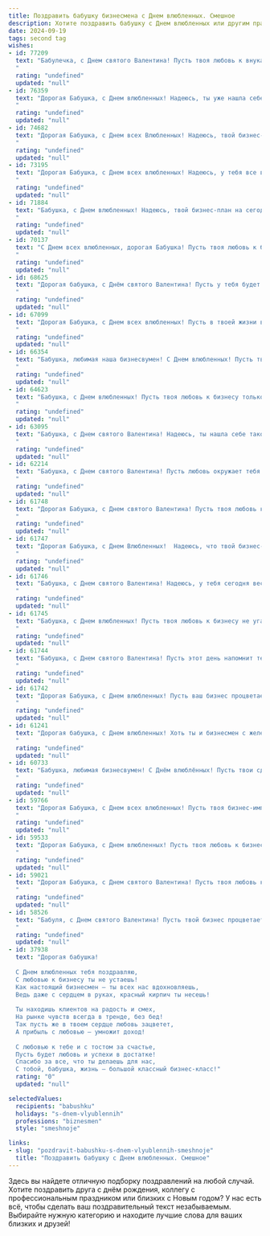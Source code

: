 ```yaml
---
title: Поздравить бабушку бизнесмена с Днем влюбленных. Смешное
description: Хотите поздравить бабушку с Днем влюбленных или другим праздником? Наш ИИ создаст незабываемое поздравление, а вы обязательно выделитесь среди других.  
date: 2024-09-19
tags: second tag
wishes:
- id: 77209
  text: "Бабулечка, с Днем святого Валентина! Пусть твоя любовь к внукам будет такой же крепкой, как твоя любовь к выгодным сделкам на бирже! 😜
  "
  rating: "undefined"
  updated: "null"
- id: 76359
  text: "Дорогая Бабушка, с Днем влюбленных! Надеюсь, ты уже нашла себе молодого бизнесмена, который будет возить тебя на Мальдивы и дарить бриллианты! 😉💖
  "
  rating: "undefined"
  updated: "null"
- id: 74682
  text: "Дорогая Бабушка, с Днем всех Влюбленных! Надеюсь, твой бизнес-план на любовь продвигается успешно! 😉❤️
  "
  rating: "undefined"
  updated: "null"
- id: 73195
  text: "Дорогая Бабушка, с Днем всех влюбленных! Надеюсь, у тебя все в порядке и ты не скучаешь по своим акциям и инвестициям. 😉
  "
  rating: "undefined"
  updated: "null"
- id: 71884
  text: "Бабушка, с Днем влюбленных! Надеюсь, твой бизнес-план на сегодняшний день включает в себя много любви, а твой баланс пополнится только положительными эмоциями!
  "
  rating: "undefined"
  updated: "null"
- id: 70137
  text: "С Днем всех влюбленных, дорогая Бабушка! Пусть твоя любовь к бизнесу будет такой же горячей, как у молодого миллионера! 😜🥰
  "
  rating: "undefined"
  updated: "null"
- id: 68625
  text: "Дорогая бабушка, с Днём святого Валентина! Пусть у тебя будет море любви, как у твоих любимых внуков, а бизнес процветает, как ростки на весеннем огороде! 😉
  "
  rating: "undefined"
  updated: "null"
- id: 67099
  text: "Дорогая Бабушка, с Днем всех влюбленных! Пусть в твоей жизни всегда будет любовь, как у опытного бизнесмена к выгодным сделкам! ❤️💰
  "
  rating: "undefined"
  updated: "null"
- id: 66354
  text: "Бабушка, любимая наша бизнесвумен! С Днем влюбленных! Пусть твой бизнес  процветает, как любовь в твоём сердце!  Желаем тебе  огромных оборотов,  миллионных контрактов и море сладких поцелуев! 😉
  "
  rating: "undefined"
  updated: "null"
- id: 64623
  text: "Бабушка, с Днем влюбленных! Пусть твоя любовь к бизнесу только крепнет, а прибыль растет как на дрожжах! 💖📈💰
  "
  rating: "undefined"
  updated: "null"
- id: 63095
  text: "Бабушка, с Днем святого Валентина! Надеюсь, ты нашла себе такого же бойкого бизнесмена, как твой внук, а точнее, внучка, которая тебя поздравляет! 😉🌹
  "
  rating: "undefined"
  updated: "null"
- id: 62214
  text: "Бабушка, с Днем святого Валентина! Пусть любовь окружает тебя как акции на фондовом рынке, и пусть каждый день приносит новые финансовые успехи! 😘
  "
  rating: "undefined"
  updated: "null"
- id: 61748
  text: "Дорогая Бабушка, с Днем святого Валентина! Пусть твоя любовь к бизнесу будет такой же горячей, как шоколадные конфеты, которые ты всегда дарила нам! 😜❤️
  "
  rating: "undefined"
  updated: "null"
- id: 61747
  text: "Дорогая Бабушка, с Днем Влюбленных!  Надеюсь, что твой бизнес-партнер - любовь всей твоей жизни, и ваш союз процветает не хуже, чем твои прибыльные сделки! 😉
  "
  rating: "undefined"
  updated: "null"
- id: 61746
  text: "Бабушка, с Днем святого Валентина! Надеюсь, у тебя сегодня весь день будут \"влюбленные\" акции на любимые продукты в магазине, а дедушка не забудет подарить тебе валентинку, даже если она будет с немного \"деловой\" подписью от \"бизнесмена\" 😉. 😉
  "
  rating: "undefined"
  updated: "null"
- id: 61745
  text: "Бабушка, с Днем влюбленных! Пусть твоя любовь к бизнесу не угасает, а прибыль растет в геометрической прогрессии, как внуки в твоей любимой семье! 😉
  "
  rating: "undefined"
  updated: "null"
- id: 61744
  text: "Бабушка, с Днем святого Валентина! Пусть этот день напомнит тебе, что ты - самая любимая бизнес-леди в мире, твоя деловая хватка и харизма покоряют сердца, а сделки заключаются одним лишь взглядом.  😜
  "
  rating: "undefined"
  updated: "null"
- id: 61742
  text: "Дорогая Бабушка, с Днем влюбленных! Пусть ваш бизнес процветает, а прибыль льется рекой, как любовь в сердце влюбленного бизнесмена! 😉❤️
  "
  rating: "undefined"
  updated: "null"
- id: 61241
  text: "Дорогая бабушка, с Днем влюбленных! Хоть ты и бизнесмен с железной хваткой, сегодня хочется пожелать тебе нежных чувств и сладких моментов! Пусть любовь согревает тебя, как бокал горячего какао в морозный день! 😊
  "
  rating: "undefined"
  updated: "null"
- id: 60733
  text: "Бабушка, любимая бизнесвумен! С Днём влюблённых! Пусть твои сделки всегда будут выгодными, а любовь - сладкой, как акция на распродаже! 😜❤️
  "
  rating: "undefined"
  updated: "null"
- id: 59766
  text: "Дорогая Бабушка, с Днем всех влюбленных! Пусть твоя бизнес-империя процветает, а любовь к внукам (и, может быть, к внукам внуков?) будет вечной, как акции Apple! 😉
  "
  rating: "undefined"
  updated: "null"
- id: 59533
  text: "Дорогая Бабушка, с Днем влюбленных! Пусть твоя любовь к бизнесу и к внукам будет такой же крепкой и прочной, как твои сделки! 😉
  "
  rating: "undefined"
  updated: "null"
- id: 59021
  text: "Дорогая Бабушка, с Днем святого Валентина! Пусть твоя любовь к себе, как к успешному бизнесмену, и к внукам будет горячей и страстной, как стартап на пике своих возможностей! 🎉
  "
  rating: "undefined"
  updated: "null"
- id: 58526
  text: "Бабуля, с Днем святого Валентина! Пусть твой бизнес процветает, а любовь, как акция на распродаже, растет с каждым днем! 🎉❤️💸
  "
  rating: "undefined"
  updated: "null"
- id: 37938
  text: "Дорогая бабушка!
  
  С Днем влюбленных тебя поздравляю,
  С любовью к бизнесу ты не устаешь!
  Как настоящий бизнесмен — ты всех нас вдохновляешь,
  Ведь даже с сердцем в руках, красный кирпич ты несешь!
  
  Ты находишь клиентов на радость и смех,
  На рынке чувств всегда в тренде, без бед!
  Так пусть же в твоем сердце любовь зацветет,
  А прибыль с любовью — умножит доход!
  
  С любовью к тебе и с тостом за счастье,
  Пусть будет любовь и успехи в достатке!
  Спасибо за все, что ты делаешь для нас,
  С тобой, бабушка, жизнь — большой классный бизнес-класс!"
  rating: "0"
  updated: "null"

selectedValues:
  recipients: "babushku"
  holidays: "s-dnem-vlyublennih"
  professions: "biznesmen"
  style: "smeshnoje"

links:
- slug: "pozdravit-babushku-s-dnem-vlyublennih-smeshnoje"
  title: "Поздравить бабушку с Днем влюбленных. Смешное"
---
```


Здесь вы найдете отличную подборку поздравлений на любой случай. 
Хотите поздравить друга с днём рождения, коллегу с профессиональным праздником или близких с Новым годом? У нас есть всё, чтобы сделать ваш поздравительный текст незабываемым. Выбирайте нужную категорию и находите лучшие слова для ваших близких и друзей!
